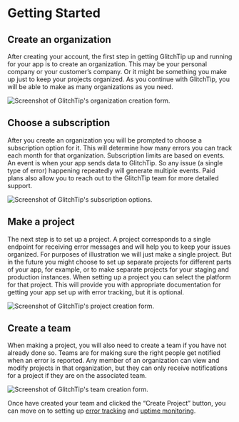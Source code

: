 # Getting Started

## Create an organization

After creating your account, the first step in getting GlitchTip up and running for your app is to create an organization. This may be your personal company or your customer’s company. Or it might be something you make up just to keep your projects organized. As you continue with GlitchTip, you will be able to make as many organizations as you need.

<div style="width: 800px; max-width: 100%; margin: 0 auto;">
    <picture>
        <source
            type="image/webp"
            srcset="
                /assets/screenshots/new-org@1x.webp,
                /assets/screenshots/new-org@2x.webp,
                /assets/screenshots/new-org@3x.webp,
            "
        />
        <img
            src="/assets/screenshots/new-org@1xpng"
            srcset="
                /assets/screenshots/new-org@1xpng,
                /assets/screenshots/new-org@2xpng 2x,
                /assets/screenshots/new-org@3xpng 3x,
            "
            loading="lazy"
            alt="Screenshot of GlitchTip's organization creation form."
        />
    </picture>
</div>

## Choose a subscription

After you create an organization you will be prompted to choose a subscription option for it. This will determine how many errors you can track each month for that organization. Subscription limits are based on events. An event is when your app sends data to GlitchTip. So any issue (a single type of error) happening repeatedly will generate multiple events. Paid plans also allow you to reach out to the GlitchTip team for more detailed support.

<div style="width: 800px; max-width: 100%; margin: 0 auto;">
    <picture>
        <source
            type="image/webp"
            srcset="
                /assets/screenshots/subscription@1x.webp,
                /assets/screenshots/subscription@2x.webp,
                /assets/screenshots/subscription@3x.webp,
            "
        />
        <img
            src="/assets/screenshots/subscription@1xpng"
            srcset="
                /assets/screenshots/subscription@1xpng,
                /assets/screenshots/subscription@2xpng 2x,
                /assets/screenshots/subscription@3xpng 3x,
            "
            loading="lazy"
            alt="Screenshot of GlitchTip's subscription options."
        />
    </picture>
</div>

## Make a project

The next step is to set up a project. A project corresponds to a single endpoint for receiving error messages and will help you to keep your issues organized. For purposes of illustration we will just make a single project. But in the future you might choose to set up separate projects for different parts of your app, for example, or to make separate projects for your staging and production instances. When setting up a project you can select the platform for that project. This will provide you with appropriate documentation for getting your app set up with error tracking, but it is optional.

<div style="width: 800px; max-width: 100%; margin: 0 auto;">
    <picture>
        <source
            type="image/webp"
            srcset="
                /assets/screenshots/new-project@1x.webp,
                /assets/screenshots/new-project@2x.webp,
                /assets/screenshots/new-project@3x.webp,
            "
        />
        <img
            src="/assets/screenshots/new-project@1xpng"
            srcset="
                /assets/screenshots/new-project@1xpng,
                /assets/screenshots/new-project@2xpng 2x,
                /assets/screenshots/new-project@3xpng 3x,
            "
            loading="lazy"
            alt="Screenshot of GlitchTip's project creation form."
        />
    </picture>
</div>

## Create a team

When making a project, you will also need to create a team if you have not already done so. Teams are for making sure the right people get notified when an error is reported. Any member of an organization can view and modify projects in that organization, but they can only receive notifications for a project if they are on the associated team.

<div style="width: 800px; max-width: 100%; margin: 0 auto;">
    <picture>
        <source
            type="image/webp"
            srcset="
                /assets/screenshots/new-team@1x.webp,
                /assets/screenshots/new-team@2x.webp,
                /assets/screenshots/new-team@3x.webp,
            "
        />
        <img
            src="/assets/screenshots/new-team@1xpng"
            srcset="
                /assets/screenshots/new-team@1xpng,
                /assets/screenshots/new-team@2xpng 2x,
                /assets/screenshots/new-team@3xpng 3x,
            "
            loading="lazy"
            alt="Screenshot of GlitchTip's team creation form."
        />
    </picture>
</div>

Once have created your team and clicked the “Create Project” button, you can move on to setting up [error tracking](/documentation/error-tracking) and [uptime monitoring](/documentation/uptime-monitoring).
